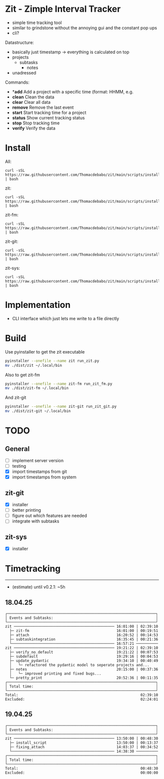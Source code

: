 # Zit - Zimple Interval Tracker
- simple time tracking tool
- similar to grindstone without the annoying gui and the constant pop ups
- cli?


Datastructure:
- basically just timestamp -> everything is calculated on top
- projects
	- subtasks
		- notes
- unadressed

Commands:
- ***add**     Add a project with a specific time (format: HHMM, e.g.
- **clean**   Clean the data
- **clear**   Clear all data
- **remove**  Remove the last event
- **start**   Start tracking time for a project
- **status**  Show current tracking status
- **stop**    Stop tracking time
- **verify**  Verify the data
# Install
All:
```
curl -sSL https://raw.githubusercontent.com/Thomacdebabo/zit/main/scripts/install.sh | bash
```
zit:
```
curl -sSL https://raw.githubusercontent.com/Thomacdebabo/zit/main/scripts/install_zit.sh | bash
```

zit-fm:
```
curl -sSL https://raw.githubusercontent.com/Thomacdebabo/zit/main/scripts/install_zit_fm.sh | bash
```

zit-git:
```
curl -sSL https://raw.githubusercontent.com/Thomacdebabo/zit/main/scripts/install_zit_git.sh | bash
```

zit-sys:
```
curl -sSL https://raw.githubusercontent.com/Thomacdebabo/zit/main/scripts/install_zit_sys.sh | bash
```
# Implementation
- CLI interface which just lets me write to a file directly

# Build
Use pyinstaller to get the zit executable
``` bash
pyinstaller --onefile --name zit run_zit.py
mv ./dist/zit ~/.local/bin
```
Also to get zit-fm
``` bash
pyinstaller --onefile --name zit-fm run_zit_fm.py
mv ./dist/zit-fm ~/.local/bin

```
And zit-git
``` bash
pyinstaller --onefile --name zit-git run_zit_git.py
mv ./dist/zit-git ~/.local/bin

```

# TODO
## General
- [ ] implement server version
- [ ] testing
- [x] import timestamps from git
- [x] import timestamps from system

## zit-git
- [x] installer
- [ ] better printing
- [ ] figure out which features are needed
- [ ] integrate with subtasks

## zit-sys
- [x] installer





# Timetracking
---
- (estimate) until v0.2.1: ~5h

## 18.04.25
```
┌────────────────────────────────────────────────────────────────────┐
│ Events and Subtasks:                                               │
└────────────────────────────────────────────────────────────────────┘
zit ────────────────────────────────────────────── 16:01:00 | 02:39:10
  ├─ zit-fm                                        16:01:00 | 00:19:51
  ├─ attach                                        16:20:52 | 00:14:53
  ├─ subtaskintegration                            16:35:45 | 00:21:36
  └─────────────────────────────────────────────── 16:57:21 ──────────
zit ────────────────────────────────────────────── 19:21:22 | 02:39:10
  ├─ verify_no_default                             19:21:22 | 00:07:53
  ├─ subdefault                                    19:29:16 | 00:04:53
  ├─ update_pydantic                               19:34:10 | 00:40:49
  │   └─ refactored the pydantic model to seperate projects and...
  ├─ notes                                         20:15:00 | 00:37:36
  │   └─ improved printing and fixed bugs...
  └─ pretty_print                                  20:52:36 | 00:11:35
┌────────────────────────────────────────────────────────────────────┐
│ Total time:                                                        │
└────────────────────────────────────────────────────────────────────┘
Total:                                                        02:39:10
Excluded:                                                     02:24:01
```

## 19.04.25
```
┌────────────────────────────────────────────────────────────────────┐
│ Events and Subtasks:                                               │
└────────────────────────────────────────────────────────────────────┘
zit ────────────────────────────────────────────── 13:50:00 | 00:48:30
  ├─ install_script                                13:50:00 | 00:13:37
  ├─ fixing_attach                                 14:03:37 | 00:34:52
  └─────────────────────────────────────────────── 14:38:30 ──────────
┌────────────────────────────────────────────────────────────────────┐
│ Total time:                                                        │
└────────────────────────────────────────────────────────────────────┘
Total:                                                        00:48:30
Excluded:                                                     00:00:00
```